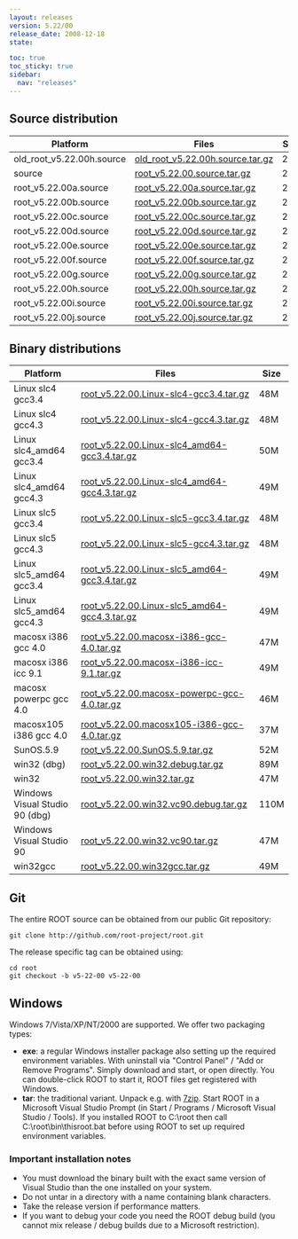 ```yaml
---
layout: releases
version: 5.22/00
release_date: 2008-12-18
state:

toc: true
toc_sticky: true
sidebar:
  nav: "releases"
---
```



## Source distribution

| Platform       | Files | Size |
|-----------|-------|-----|
| old_root_v5.22.00h.source | [old_root_v5.22.00h.source.tar.gz](https://root.cern.ch/download/old_root_v5.22.00h.source.tar.gz) |  25M |
| source | [root_v5.22.00.source.tar.gz](https://root.cern.ch/download/root_v5.22.00.source.tar.gz) |  25M |
| root_v5.22.00a.source | [root_v5.22.00a.source.tar.gz](https://root.cern.ch/download/root_v5.22.00a.source.tar.gz) |  25M |
| root_v5.22.00b.source | [root_v5.22.00b.source.tar.gz](https://root.cern.ch/download/root_v5.22.00b.source.tar.gz) |  25M |
| root_v5.22.00c.source | [root_v5.22.00c.source.tar.gz](https://root.cern.ch/download/root_v5.22.00c.source.tar.gz) |  25M |
| root_v5.22.00d.source | [root_v5.22.00d.source.tar.gz](https://root.cern.ch/download/root_v5.22.00d.source.tar.gz) |  25M |
| root_v5.22.00e.source | [root_v5.22.00e.source.tar.gz](https://root.cern.ch/download/root_v5.22.00e.source.tar.gz) |  25M |
| root_v5.22.00f.source | [root_v5.22.00f.source.tar.gz](https://root.cern.ch/download/root_v5.22.00f.source.tar.gz) |  25M |
| root_v5.22.00g.source | [root_v5.22.00g.source.tar.gz](https://root.cern.ch/download/root_v5.22.00g.source.tar.gz) |  25M |
| root_v5.22.00h.source | [root_v5.22.00h.source.tar.gz](https://root.cern.ch/download/root_v5.22.00h.source.tar.gz) |  25M |
| root_v5.22.00i.source | [root_v5.22.00i.source.tar.gz](https://root.cern.ch/download/root_v5.22.00i.source.tar.gz) |  25M |
| root_v5.22.00j.source | [root_v5.22.00j.source.tar.gz](https://root.cern.ch/download/root_v5.22.00j.source.tar.gz) |  25M |


## Binary distributions

| Platform       | Files | Size |
|-----------|-------|-----|
| Linux slc4 gcc3.4 | [root_v5.22.00.Linux-slc4-gcc3.4.tar.gz](https://root.cern.ch/download/root_v5.22.00.Linux-slc4-gcc3.4.tar.gz) |  48M |
| Linux slc4 gcc4.3 | [root_v5.22.00.Linux-slc4-gcc4.3.tar.gz](https://root.cern.ch/download/root_v5.22.00.Linux-slc4-gcc4.3.tar.gz) |  48M |
| Linux slc4_amd64 gcc3.4 | [root_v5.22.00.Linux-slc4_amd64-gcc3.4.tar.gz](https://root.cern.ch/download/root_v5.22.00.Linux-slc4_amd64-gcc3.4.tar.gz) |  50M |
| Linux slc4_amd64 gcc4.3 | [root_v5.22.00.Linux-slc4_amd64-gcc4.3.tar.gz](https://root.cern.ch/download/root_v5.22.00.Linux-slc4_amd64-gcc4.3.tar.gz) |  49M |
| Linux slc5 gcc3.4 | [root_v5.22.00.Linux-slc5-gcc3.4.tar.gz](https://root.cern.ch/download/root_v5.22.00.Linux-slc5-gcc3.4.tar.gz) |  48M |
| Linux slc5 gcc4.3 | [root_v5.22.00.Linux-slc5-gcc4.3.tar.gz](https://root.cern.ch/download/root_v5.22.00.Linux-slc5-gcc4.3.tar.gz) |  48M |
| Linux slc5_amd64 gcc3.4 | [root_v5.22.00.Linux-slc5_amd64-gcc3.4.tar.gz](https://root.cern.ch/download/root_v5.22.00.Linux-slc5_amd64-gcc3.4.tar.gz) |  49M |
| Linux slc5_amd64 gcc4.3 | [root_v5.22.00.Linux-slc5_amd64-gcc4.3.tar.gz](https://root.cern.ch/download/root_v5.22.00.Linux-slc5_amd64-gcc4.3.tar.gz) |  49M |
| macosx i386 gcc 4.0 | [root_v5.22.00.macosx-i386-gcc-4.0.tar.gz](https://root.cern.ch/download/root_v5.22.00.macosx-i386-gcc-4.0.tar.gz) |  47M |
| macosx i386 icc 9.1 | [root_v5.22.00.macosx-i386-icc-9.1.tar.gz](https://root.cern.ch/download/root_v5.22.00.macosx-i386-icc-9.1.tar.gz) |  49M |
| macosx powerpc gcc 4.0 | [root_v5.22.00.macosx-powerpc-gcc-4.0.tar.gz](https://root.cern.ch/download/root_v5.22.00.macosx-powerpc-gcc-4.0.tar.gz) |  46M |
| macosx105 i386 gcc 4.0 | [root_v5.22.00.macosx105-i386-gcc-4.0.tar.gz](https://root.cern.ch/download/root_v5.22.00.macosx105-i386-gcc-4.0.tar.gz) |  37M |
| SunOS.5.9 | [root_v5.22.00.SunOS.5.9.tar.gz](https://root.cern.ch/download/root_v5.22.00.SunOS.5.9.tar.gz) |  52M |
| win32 (dbg) | [root_v5.22.00.win32.debug.tar.gz](https://root.cern.ch/download/root_v5.22.00.win32.debug.tar.gz) |  89M |
| win32 | [root_v5.22.00.win32.tar.gz](https://root.cern.ch/download/root_v5.22.00.win32.tar.gz) |  47M |
| Windows Visual Studio 90 (dbg) | [root_v5.22.00.win32.vc90.debug.tar.gz](https://root.cern.ch/download/root_v5.22.00.win32.vc90.debug.tar.gz) | 110M |
| Windows Visual Studio 90 | [root_v5.22.00.win32.vc90.tar.gz](https://root.cern.ch/download/root_v5.22.00.win32.vc90.tar.gz) |  47M |
| win32gcc | [root_v5.22.00.win32gcc.tar.gz](https://root.cern.ch/download/root_v5.22.00.win32gcc.tar.gz) |  49M |


## Git
The entire ROOT source can be obtained from our public Git repository:

~~~
git clone http://github.com/root-project/root.git
~~~
The release specific tag can be obtained using:
~~~
cd root
git checkout -b v5-22-00 v5-22-00
~~~


## Windows
Windows 7/Vista/XP/NT/2000 are supported. We offer two packaging types:

 * **exe**: a regular Windows installer package also setting up the required environment variables. With uninstall via "Control Panel" / "Add or Remove Programs". Simply download and start, or open directly. You can double-click ROOT to start it, ROOT files get registered with Windows.
 * **tar**: the traditional variant. Unpack e.g. with [7zip](http://www.7-zip.org). Start ROOT in a Microsoft Visual Studio Prompt (in Start / Programs / Microsoft Visual Studio / Tools). If you installed ROOT to C:\root then call C:\root\bin\thisroot.bat before using ROOT to set up required environment variables.

### Important installation notes
 * You must download the binary built with the exact same version of Visual Studio than the one installed on your system.
 * Do not untar in a directory with a name containing blank characters.
 * Take the release version if performance matters.
 * If you want to debug your code you need the ROOT debug build (you cannot mix release / debug builds due to a Microsoft restriction).

